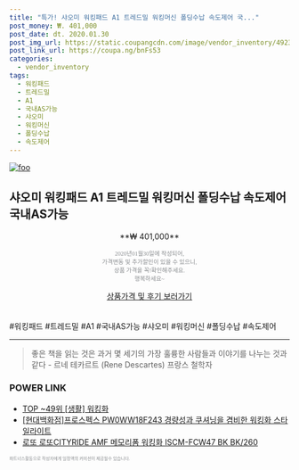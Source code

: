 ```yaml
--- 
title: "특가! 샤오미 워킹패드 A1 트레드밀 워킹머신 폴딩수납 속도제어 국..." 
post_money: ₩. 401,000 
post_date: dt. 2020.01.30 
post_img_url: https://static.coupangcdn.com/image/vendor_inventory/4923/e1c022fb987d7ac0293056b93b96ef8430529e24aa311b224b639d9be82a.jpg 
post_link_url: https://coupa.ng/bnFs53 
categories: 
  - vendor_inventory 
tags: 
  - 워킹패드 
  - 트레드밀 
  - A1 
  - 국내AS가능 
  - 샤오미 
  - 워킹머신 
  - 폴딩수납 
  - 속도제어 
--- 
```

[![foo](https://static.coupangcdn.com/image/vendor_inventory/4923/e1c022fb987d7ac0293056b93b96ef8430529e24aa311b224b639d9be82a.jpg)](https://coupa.ng/bnFs53) 

## 샤오미 워킹패드 A1 트레드밀 워킹머신 폴딩수납 속도제어 국내AS가능 
<p style="text-align: center;">**₩ 401,000**</p> 
<p style="text-align: center;"><span style="color: #898c8f; font-family: Georgia,Times,serif; font-size: 0.75em;">2020년01월30일에 작성되어, <br>가격변동 및 추가할인이 있을 수 있으니,<br> 상품 가격을 꼭!확인해주세요.<br>행복하세요~</span> 
</p>	 
<div markdown="0" style="text-align: center;"><a href="https://coupa.ng/bnFs53" class="btn btn--success">상품가격 및 후기 보러가기</a></div> 
<br><br> 
  #워킹패드 #트레드밀 #A1 #국내AS가능 #샤오미 #워킹머신 #폴딩수납 #속도제어 
<hr> 

> 좋은 책을 읽는 것은 과거 몇 세기의 가장 훌륭한 사람들과 이야기를 나누는 것과 같다 - 르네 테카르트 (Rene Descartes) 프랑스 철학자 


### POWER LINK

* <a href="https://blog.naver.com/fasyy4321/221779539602" target="_blank"> TOP ~49위 [생활] 워킹화</a>
* <a href="https://blog.naver.com/fasyy4321/221786009177" target="_blank">[현대백화점]프로스펙스 PW0WW18F243 경량성과 쿠셔닝을 겸비한 워킹화 스타일라이트 </a>
* <a href="https://blog.naver.com/santokki14/221779586180" target="_blank">로또 로또CITYRIDE AMF 메모리폼 워킹화 ISCM-FCW47 BK BK/260</a>

<span style="color: #898c8f; font-family: Georgia,Times,serif; font-size: 0.55em;">파트너스활동으로 작성자에게 일정액의 커미션이 제공될수 있습니다.</span> 
